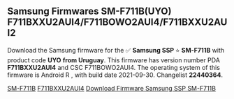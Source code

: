 <h2>Samsung Firmwares SM-F711B(UYO) F711BXXU2AUI4/F711BOWO2AUI4/F711BXXU2AUI2</h2>
Download the Samsung firmware for the ✅ <strong>Samsung SSP </strong> ⭐ <strong>SM-F711B</strong> with product code <strong>UYO</strong> <strong> from Uruguay</strong>. This firmware has version number PDA <strong>F711BXXU2AUI4</strong> and CSC F711BOWO2AUI4. The operating system of this firmware is Android R , with build date 2021-09-30. Changelist <strong>22440364</strong>.


[SM-F711B](https://samfirm.shop/samsung/model/SM-F711B)
[F711BXXU2AUI4](https://samfirm.shop/samsung/pda/F711BXXU2AUI4)
[Download Firmware Samsung SSP SM-F711B](https://samfirm.shop/samsung/firmware/461784)
